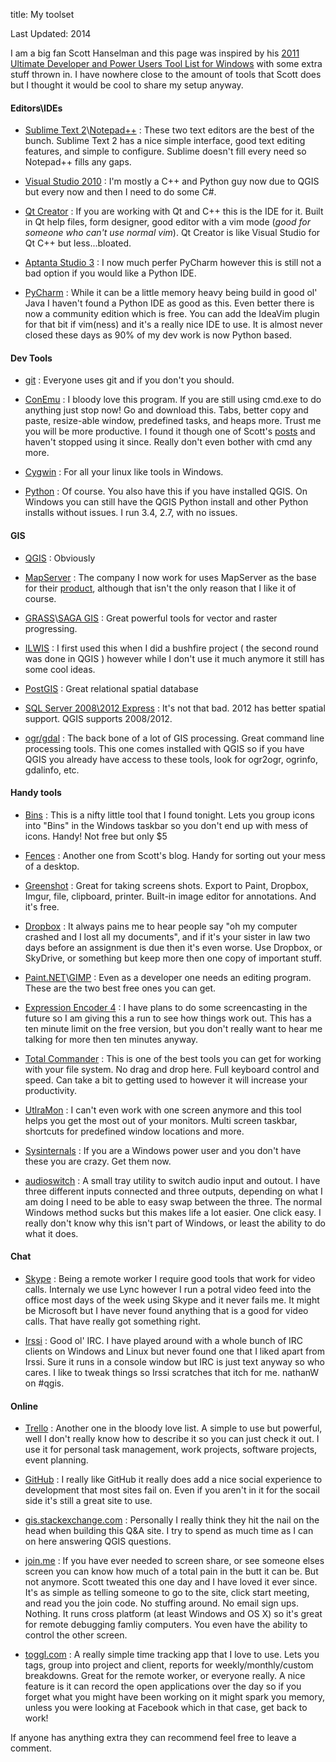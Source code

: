 title: My toolset

Last Updated: 2014

I am a big fan Scott Hanselman and this page was inspired by his [2011 Ultimate Developer and Power Users Tool List for Windows](http://www.hanselman.com/blog/ScottHanselmans2011UltimateDeveloperAndPowerUsersToolListForWindows.aspx) with some extra stuff thrown in.  I have nowhere close to the amount of tools that Scott does but I thought it would be cool to share my setup anyway.

#### Editors\IDEs

[Sublime]: http://www.sublimetext.com/2
[Notepad]: http://notepad-plus-plus.org/
[VS]: http://msdn.microsoft.com/en-au/library/dd831853(v=vs.100).aspx
[QT]: http://qt-project.org/downloads
[AP]: http://www.aptana.com/products/
[PyCharm]: https://www.jetbrains.com/pycharm/

- [Sublime Text 2][Sublime]\\[Notepad++][Notepad] : These two text editors are the best of the bunch.  Sublime Text 2 has a nice simple interface, good text editing features, and simple to configure. Sublime doesn't fill every need so Notepad++ fills any gaps.

- [Visual Studio 2010][VS] : I'm mostly a C++ and Python guy now due to QGIS but every now and then I need to do some C#.

- [Qt Creator][QT] : If you are working with Qt and C++ this is the IDE for it.  Built in Qt help files, form designer, good editor with a vim mode (*good for someone who can't use normal vim*).  Qt Creator is like Visual Studio for Qt C++ but less...bloated.

- [Aptanta Studio 3][AP] : I now much perfer PyCharm however this is still not a bad option if you would like a Python IDE.

- [PyCharm][PyCharm] : While it can be a little memory heavy being build in good ol' Java I haven't found a Python IDE as good as this. Even better there is now a community edition which is free.  You can add the IdeaVim plugin for that bit if vim(ness) and it's a really nice IDE to use. It is almost never closed these days as 90% of my dev work is now Python based.

#### Dev Tools

[git]: http://git-scm.com/
[svn]: http://subversion.tigris.org/
[Con]: https://code.google.com/p/conemu-maximus5/
[python]: https://www.python.org/
[Cygwin]:https://www.cygwin.com/

- [git][git] : Everyone uses git and if you don't you should.

- [ConEmu][Con] : I bloody love this program.  If you are still using cmd.exe to do anything just stop now! Go and download this. Tabs, better copy and paste, resize-able window, predefined tasks, and heaps more. Trust me you will be more productive. I found it though one of Scott's [posts](http://www.hanselman.com/blog/ConEmuTheWindowsTerminalConsolePromptWeveBeenWaitingFor.aspx) and haven't stopped using it since. Really don't even bother with cmd any more.

- [Cygwin][Cygwin] : For all your linux like tools in Windows.

- [Python][python] : Of course. You also have this if you have installed QGIS. On Windows you can still have the QGIS Python install and other Python installs without issues.  I run 3.4, 2.7, with no issues.

#### GIS

[QGIS]: http://www.qgis.org/
[MS]: http://mapserver.org/
[GRASS]: http://grass.osgeo.org/
[SAGA]: http://www.saga-gis.org/
[IL]: http://52north.org/communities/ilwis
[PG]: http://postgis.net/
[2008]: http://www.microsoft.com/en-au/download/details.aspx?id=1695
[intramaps]: http://www.mapsolutions.com.au/intramaps.aspx
[ogr]: http://www.gdal.org/

- [QGIS][QGIS] : Obviously

- [MapServer][MS] : The company I now work for uses MapServer as the base for their [product][intramaps], although that isn't the only reason that I like it of course.

- [GRASS][GRASS]\\[SAGA GIS][SAGA] : Great powerful tools for vector and raster progressing.

- [ILWIS][IL] : I first used this when I did a bushfire project ( the second round was done in QGIS ) however while I don't use it much anymore it still has some cool ideas.

- [PostGIS][PG] : Great relational spatial database

- [SQL Server 2008\\2012 Express][2008] : It's not that bad. 2012 has better spatial support. QGIS supports 2008/2012.

- [ogr/gdal][ogr] : The back bone of a lot of GIS processing. Great command line processing tools.  This one comes installed with QGIS so if you have QGIS you already have access to these tools, look for ogr2ogr, ogrinfo, gdalinfo, etc.

#### Handy tools

[Bins]: http://www.1upindustries.com/bins/
[Fences]: http://www.stardock.com/products/fences/
[Green]: http://getgreenshot.org/
[Drop]: https://www.dropbox.com/
[Paint]: http://getpaint.net/
[GIMP]: http://www.gimp.org/
[EE4]: http://www.microsoft.com/en-au/download/details.aspx?id=18974
[TC]: http://www.ghisler.com/
[Ultra]: http://www.realtimesoft.com/ultramon/
[Skype]: http://www.skype.com/en/
[IRC]: http://www.irssi.org/
[Sysinternals]: http://technet.microsoft.com/en-au/sysinternals/bb842062
[audioswitch]: https://code.google.com/p/audioswitch/

- [Bins][Bins] : This is a nifty little tool that I found tonight.  Lets you group icons into "Bins" in the Windows taskbar so you don't end up with mess of icons.  Handy!  Not free but only $5

- [Fences][Fences] : Another one from Scott's blog.  Handy for sorting out your mess of a desktop.

- [Greenshot][Green] : Great for taking screens shots. Export to Paint, Dropbox, Imgur, file, clipboard, printer. Built-in image editor for annotations. And it's free.

- [Dropbox][Drop] : It always pains me to hear people say "oh my computer crashed and I lost all my documents", and if it's your sister in law two days before an assignment is due then it's even worse. Use Dropbox, or SkyDrive, or something but keep more then one copy of important stuff. 

- [Paint.NET][Paint]\\[GIMP][GIMP] : Even as a developer one needs an editing program.  These are the two best free ones you can get.

- [Expression Encoder 4][EE4] : I have plans to do some screencasting in the future so I am giving this a run to see how things work out. This has a ten minute limit on the free version, but you don't really want to hear me talking for more then ten minutes anyway. 

- [Total Commander][TC] : This is one of the best tools you can get for working with your file system. No drag and drop here. Full keyboard control and speed. Can take a bit to getting used to however it will increase your productivity. 

- [UtlraMon][Ultra] : I can't even work with one screen anymore and this tool helps you get the most out of your monitors. Multi screen taskbar, shortcuts for predefined window locations and more. 

- [Sysinternals][Sysinternals] : If you are a Windows power user and you don't have these you are crazy. Get them now.

- [audioswitch][audioswitch] : A small tray utility to switch audio input and outout.  I have three different inputs connected and three outputs, depending on what I am doing I need to be able to easy swap between the three. The normal Windows method sucks but this makes life a lot easier. One click easy.  I really don't know why this isn't part of Windows, or least the ability to do what it does. 

#### Chat

- [Skype][Skype] : Being a remote worker I require good tools that work for video calls.  Internaly we use Lync however I run a potral video feed into the office most days of the week using Skype and it never fails me. It might be Microsoft but I have never found anything that is a good for video calls.  That have really got something right. 

- [Irssi][IRC] : Good ol' IRC. I have played around with a whole bunch of IRC clients on Windows and Linux but never found one that I liked apart from Irssi.  Sure it runs in a console window but IRC is just text anyway so who cares. I like to tweak things so Irssi scratches that itch for me. nathanW on #qgis.

#### Online

[Trello]: https://trello.com/
[github]: https://github.com/
[gis]: gis.stackexchange.com
[join.me]: https://join.me/
[toggl.com]: http://toggl.com/

- [Trello][Trello] : Another one in the bloody love list.  A simple to use but powerful, well I don't really know how to describe it so you can just check it out.  I use it for personal task management, work projects, software projects, event planning. 

- [GitHub][github] : I really like GitHub it really does add a nice social experience to development that most sites fail on. Even if you aren't in it for the socail side it's still a great site to use.

- [gis.stackexchange.com][gis] : Personally I really think they hit the nail on the head when building this Q&A site. I try to spend as much time as I can on here answering QGIS questions.

- [join.me][join.me] : If you have ever needed to screen share, or see someone elses screen you can know how much of a total pain in the butt it can be. But not anymore. Scott tweated this one day and I have loved it ever since.  It's as simple as telling someone to go to the site, click start meeting, and read you the join code.  No stuffing around. No email sign ups. Nothing.  It runs cross platform (at least Windows and OS X) so it's great for remote debugging famliy computers.  You even have the ability to control the other screen.

- [toggl.com][toggl.com] : A really simple time tracking app that I love to use. Lets you tags, group into project and client, reports for weekly/monthly/custom breakdowns. Great for the remote worker, or everyone really.  A nice feature is it can record the open applications over the day so if you forget what you might have been working on it might spark you memory, unless you were looking at Facebook which in that case, get back to work! 

If anyone has anything extra they can recommend feel free to leave a comment. 

